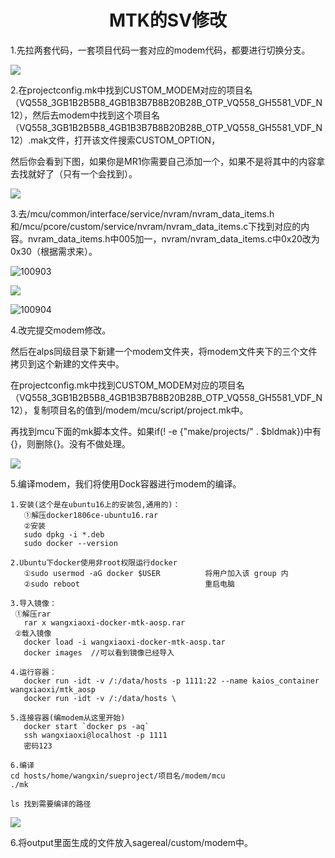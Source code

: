 <h1><center>MTK的SV修改</center></h1>

1.先拉两套代码，一套项目代码一套对应的modem代码，都要进行切换分支。

![](/home/wangxin/Pictures/100901.png)

2.在projectconfig.mk中找到CUSTOM_MODEM对应的项目名（VQ558_3GB1B2B5B8_4GB1B3B7B8B20B28B_OTP_VQ558_GH5581_VDF_N12），然后去modem中找到这个项目名（VQ558_3GB1B2B5B8_4GB1B3B7B8B20B28B_OTP_VQ558_GH5581_VDF_N12）.mak文件，打开该文件搜索CUSTOM_OPTION，

然后你会看到下图，如果你是MR1你需要自己添加一个，如果不是将其中的内容拿去找就好了（只有一个会找到）。

![](/home/wangxin/Pictures/100902.png)

3.去/mcu/common/interface/service/nvram/nvram_data_items.h和/mcu/pcore/custom/service/nvram/nvram_data_items.c下找到对应的内容。nvram_data_items.h中005加一，nvram/nvram_data_items.c中0x20改为0x30（根据需求来）。

![100903](/home/wangxin/Pictures/100903.png)


![](/home/wangxin/Pictures/100905.png)


![100904](/home/wangxin/Pictures/100904.png)



4.改完提交modem修改。

然后在alps同级目录下新建一个modem文件夹，将modem文件夹下的三个文件拷贝到这个新建的文件夹中。

在projectconfig.mk中找到CUSTOM_MODEM对应的项目名（VQ558_3GB1B2B5B8_4GB1B3B7B8B20B28B_OTP_VQ558_GH5581_VDF_N12），复制项目名的值到/modem/mcu/script/project.mk中。

再找到mcu下面的mk脚本文件。如果if(! -e {"make/projects/" . $bldmak})中有{}，则删除{}。没有不做处理。

![](/home/wangxin/Pictures/100906.png)

5.编译modem，我们将使用Dock容器进行modem的编译。

```
1.安装(这个是在ubuntu16上的安装包,通用的)：
   ①解压docker1806ce-ubuntu16.rar
   ②安装
   sudo dpkg -i *.deb
   sudo docker --version

2.Ubuntu下docker使用非root权限运行docker
   ①sudo usermod -aG docker $USER          将用户加入该 group 内      
   ②sudo reboot                            重启电脑     

3.导入镜像：
 ①解压rar
   rar x wangxiaoxi-docker-mtk-aosp.rar
 ②载入镜像
   docker load -i wangxiaoxi-docker-mtk-aosp.tar
   docker images  //可以看到镜像已经导入

4.运行容器：
   docker run -idt -v /:/data/hosts -p 1111:22 --name kaios_container wangxiaoxi/mtk_aosp
   docker run -idt -v /:/data/hosts \

5.连接容器(编modem从这里开始)
   docker start `docker ps -aq`
   ssh wangxiaoxi@localhost -p 1111
   密码123

6.编译
cd hosts/home/wangxin/sueproject/项目名/modem/mcu
./mk

ls 找到需要编译的路径
```

![](/home/wangxin/Pictures/100908.jpg)

6.将output里面生成的文件放入sagereal/custom/modem中。
